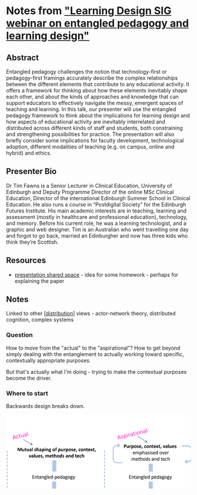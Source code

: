 # Notes from ["Learning Design SIG webinar on entangled pedagogy and learning design"](https://ascilite.org/events/learning-design-sig-webinar-on-entangled-pedagogy-and-learning-design/)

## Abstract

Entangled pedagogy challenges the notion that technology-first or pedagogy-first framings accurately describe the complex relationships between the different elements that contribute to any educational activity. It offers a framework for thinking about how these elements inevitably shape each other, and about the kinds of approaches and knowledge that can support educators to effectively navigate the messy, emergent spaces of teaching and learning. In this talk, our presenter will use the entangled pedagogy framework to think about the implications for learning design and how aspects of educational activity are inevitably interrelated and distributed across different kinds of staff and students, both constraining and strengthening possibilities for practice. The presentation will also briefly consider some implications for faculty development, technological adoption, different modalities of teaching (e.g. on campus, online and hybrid) and ethics.

## Presenter Bio

Dr Tim Fawns is a Senior Lecturer in Clinical Education, University of Edinburgh and Deputy Programme Director of the online MSc Clinical Education, Director of the international Edinburgh Summer School in Clinical Education. He also runs a course in “Postdigital Society” for the Edinburgh Futures Institute. His main academic interests are in teaching, learning and assessment (mostly in healthcare and professional education), technology, and memory. Before his current role, he was a learning technologist, and a graphic and web designer. Tim is an Australian who went travelling one day and forgot to go back, married an Edinburgher and now has three kids who think they’re Scottish.

## Resources

- [presentation shared space](https://docs.google.com/presentation/d/15FojzDbs2ICuQ_76dcGwV_7OE4FpW3iXvpzFtd2i2C4/edit#slide=id.g13c350c2076_0_1) - idea for some homework - perhaps for explaining the paper

## Notes

Linked to other [[distribution]] views - actor-network theory, distributed cognition, complex systems

### Question

How to move from the "actual" to the "aspirational"?  How to get beyond simply dealing with the entanglement to actually working toward specific, contextually appropriate purposes.

But that's actually what I'm doing - trying to make the contextual purposes become the driver.

### Where to start

Backwards design breaks down.


![](actual-aspirational.png)  

[//begin]: # "Autogenerated link references for markdown compatibility"
[distribution]: ../distribution "Distribution"
[//end]: # "Autogenerated link references"